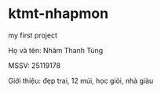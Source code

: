 # ktmt-nhapmon

my first project



Họ và tên: Nhâm Thanh Tùng

MSSV: 25119178

Giới thiệu: đẹp trai, 12 múi, học giỏi, nhà giàu

